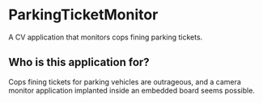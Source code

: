# ParkingTicketMonitor
A CV application that monitors cops fining parking tickets.
## Who is this application for?
Cops fining tickets for parking vehicles are outrageous, and a camera monitor application implanted inside an embedded board seems possible.
